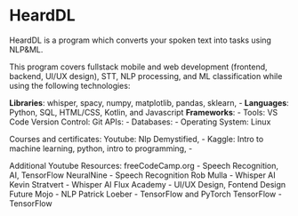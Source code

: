 # HeardDL 
HeardDL is a program which converts your spoken text into tasks using NLP&ML.

This program covers fullstack mobile and web development (frontend, backend, UI/UX design), STT, NLP processing, and ML classification while using the following technologies:

**Libraries**: whisper, spacy, numpy, matplotlib, pandas, sklearn, -
**Languages**: Python, SQL, HTML/CSS, Kotlin, and Javascript
**Frameworks**: -
Tools: VS Code
Version Control: Git
APIs: -
Databases: -
Operating System: Linux

Courses and certificates: 
Youtube: Nlp Demystified, - 
Kaggle: Intro to machine learning, python, intro to programming, - 

Additional Youtube Resources:
freeCodeCamp.org - Speech Recognition, AI, TensorFlow
NeuralNine - Speech Recognition
Rob Mulla - Whisper AI
Kevin Stratvert - Whisper AI
Flux Academy - UI/UX Design, Fontend Design
Future Mojo - NLP
Patrick Loeber - TensorFlow and PyTorch
TensorFlow - TensorFlow
